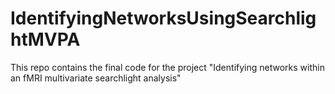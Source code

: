 # IdentifyingNetworksUsingSearchlightMVPA
This repo contains the final code for the project "Identifying networks within an fMRI multivariate searchlight analysis"
